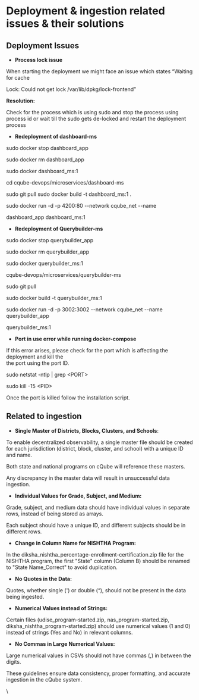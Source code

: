 # Deployment & ingestion related issues & their solutions

## Deployment  Issues

* **Process lock issue**

When starting the deployment we might face an issue which states “Waiting for cache&#x20;

Lock: Could not get lock /var/lib/dpkg/lock-frontend”

**Resolution:**

Check for the process which is using sudo and stop the process using process id or wait till the sudo gets de-locked and restart the deployment process



* **Redeployment of dashboard-ms**

sudo docker stop dashboard\_app

sudo docker rm dashboard\_app

sudo docker dashboard\_ms:1

cd cqube-devops/microservices/dashboard-ms

sudo git pull sudo docker build -t dashboard\_ms:1 .

sudo docker run -d -p 4200:80 --network cqube\_net --name         &#x20;

dashboard\_app dashboard\_ms:1



* **Redeployment of Querybuilder-ms**

sudo docker stop querybuilder\_app

sudo docker rm querybuilder\_app

sudo docker querybuilder\_ms:1

cqube-devops/microservices/querybuilder-ms

sudo git pull

sudo docker build -t querybuilder\_ms:1

sudo docker run -d -p 3002:3002 --network cqube\_net --name querybuilder\_app

querybuilder\_ms:1



* **Port in use error while running docker-compose**

If this error arises, please check for the port which is affecting the deployment and kill the\
the port using the port ID.                        &#x20;

sudo netstat -ntlp | grep \<PORT>

sudo kill -15 \<PID>\
&#x20;                        &#x20;

Once the port is killed follow the installation script. &#x20;



## Related to ingestion

* **Single Master of Districts, Blocks, Clusters, and Schools**:

To enable decentralized observability, a single master file should be created for each jurisdiction (district, block, cluster, and school) with a unique ID and name.

Both state and national programs on cQube will reference these masters.

Any discrepancy in the master data will result in unsuccessful data ingestion.



* **Individual Values for Grade, Subject, and Medium:**

Grade, subject, and medium data should have individual values in separate rows, instead of being stored as arrays.

Each subject should have a unique ID, and different subjects should be in different rows.



* **Change in Column Name for NISHTHA Program:**

In the diksha\_nishtha\_percentage-enrollment-certification.zip file for the NISHTHA program, the first "State" column (Column B) should be renamed to "State Name\_Correct" to avoid duplication.



* **No Quotes in the Data:**

Quotes, whether single (') or double (“), should not be present in the data being ingested.



* **Numerical Values instead of Strings:**

Certain files (udise\_program-started.zip, nas\_program-started.zip, diksha\_nishtha\_program-started.zip) should use numerical values (1 and 0) instead of strings (Yes and No) in relevant columns.



* **No Commas in Large Numerical Values:**

Large numerical values in CSVs should not have commas (,) in between the digits.

These guidelines ensure data consistency, proper formatting, and accurate ingestion in the cQube system.

\
